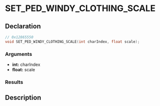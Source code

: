 # SET_PED_WINDY_CLOTHING_SCALE

## Declaration
```cpp
// 0x12865550
void SET_PED_WINDY_CLOTHING_SCALE(int charIndex, float scale);
```

### Arguments
- **int:** charIndex
- **float:** scale

### Results

## Description

